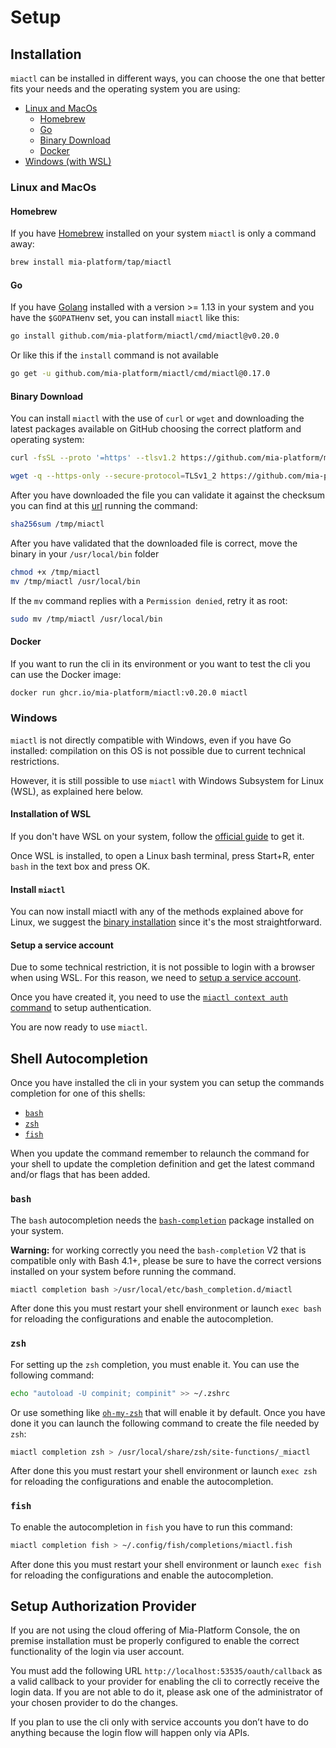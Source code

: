 # Setup

## Installation

`miactl` can be installed in different ways, you can choose the one that better fits your needs and the operating system
you are using:

- [Linux and MacOs](#linux-and-macos)
  - [Homebrew](#homebrew)
  - [Go](#go)
  - [Binary Download](#binary-download)
  - [Docker](#docker)
- [Windows (with WSL)](#windows)

### Linux and MacOs

#### Homebrew

If you have [Homebrew] installed on your system `miactl` is only a command away:

```sh
brew install mia-platform/tap/miactl
```

#### Go

If you have [Golang] installed with a version >= 1.13 in your system and you have the `$GOPATH`env set, you can
install `miactl` like this:

```sh
go install github.com/mia-platform/miactl/cmd/miactl@v0.20.0
```

Or like this if the `install` command is not available

```sh
go get -u github.com/mia-platform/miactl/cmd/miactl@0.17.0
```

#### Binary Download

You can install `miactl` with the use of `curl` or `wget` and downloading the latest packages available on GitHub
choosing the correct platform and operating system:

```sh
curl -fsSL --proto '=https' --tlsv1.2 https://github.com/mia-platform/miactl/releases/download/v0.20.0/miactl-linux-amd64 -o /tmp/miactl
```

```sh
wget -q --https-only --secure-protocol=TLSv1_2 https://github.com/mia-platform/miactl/releases/download/v0.20.0/miactl-linux-amd64 -O /tmp/miactl
```

After you have downloaded the file you can validate it against the checksum you can find at this [url] running the
command:

```sh
sha256sum /tmp/miactl
```

After you have validated that the downloaded file is correct, move the binary in your `/usr/local/bin` folder

```sh
chmod +x /tmp/miactl
mv /tmp/miactl /usr/local/bin
```

If the `mv` command replies with a `Permission denied`, retry it as root:

```sh
sudo mv /tmp/miactl /usr/local/bin
```

#### Docker

If you want to run the cli in its environment or you want to test the cli you can use the Docker image:

```sh
docker run ghcr.io/mia-platform/miactl:v0.20.0 miactl
```

### Windows

`miactl` is not directly compatible with Windows, even if you have Go installed:
compilation on this OS is not possible due to current technical restrictions.

However, it is still possible to use `miactl` with Windows Subsystem for Linux (WSL), as explained here below.

#### Installation of WSL

If you don't have WSL on your system, follow the [official guide] to get it.

Once WSL is installed, to open a Linux bash terminal, press Start+R, enter `bash` in the text box and press OK.

#### Install `miactl`

You can now install miactl with any of the methods explained above for Linux,
we suggest the [binary installation](#binary-download) since it's the most straightforward.

#### Setup a service account

Due to some technical restriction, it is not possible to login with a browser when using WSL.
For this reason, we need to [setup a service account](/development_suite/identity-and-access-management/manage-service-accounts.md#service-account-authentication).

Once you have created it, you need to use the [`miactl context auth` command](./30_commands.md#auth) to setup
authentication.

You are now ready to use `miactl`.

## Shell Autocompletion

Once you have installed the cli in your system you can setup the commands completion for one of this shells:

- [`bash`](#bash)
- [`zsh`](#zsh)
- [`fish`](#fish)

When you update the command remember to relaunch the command for your shell to update the completion definition
and get the latest command and/or flags that has been added.

### `bash`

The `bash` autocompletion needs the [`bash-completion`] package installed on your system.

**Warning:** for working correctly you need the `bash-completion` V2 that is compatible only with Bash 4.1+,
please be sure to have the correct versions installed on your system before running the command.

```sh
miactl completion bash >/usr/local/etc/bash_completion.d/miactl
```

After done this you must restart your shell environment or launch `exec bash` for reloading the configurations
and enable the autocompletion.

### `zsh`

For setting up the `zsh` completion, you must enable it. You can use the following command:

```sh
echo "autoload -U compinit; compinit" >> ~/.zshrc
```

Or use something like [`oh-my-zsh`] that will enable it by default. Once you have done it you can launch the
following command to create the file needed by `zsh`:

```sh
miactl completion zsh > /usr/local/share/zsh/site-functions/_miactl
```

After done this you must restart your shell environment or launch `exec zsh` for reloading the configurations and
enable the autocompletion.

### `fish`

To enable the autocompletion in `fish` you have to run this command:

```sh
miactl completion fish > ~/.config/fish/completions/miactl.fish
```

After done this you must restart your shell environment or launch `exec fish` for reloading the configurations and
enable the autocompletion.

## Setup Authorization Provider

If you are not using the cloud offering of Mia-Platform Console, the on premise installation must be properly configured
to enable the correct functionality of the login via user account.

You must add the following URL `http://localhost:53535/oauth/callback` as a valid callback to your provider for enabling
the cli to correctly receive the login data. If you are not able to do it, please ask one of the administrator of your
chosen provider to do the changes.

If you plan to use the cli only with service accounts you don’t have to do anything because the login flow will happen
only via APIs.

[Homebrew]: https://brew.sh "The Missing Package Manager for macOS (or Linux)"
[Golang]: https://go.dev "Build simple, secure, scalable systems with Go"
[url]: https://github.com/mia-platform/miactl/releases/download/v0.20.0/checksums.txt "miactl checksums"
[`bash-completion`]: https://github.com/scop/bash-completion "Programmable completion functions for bash"
[`oh-my-zsh`]: https://ohmyz.sh "Oh My Zsh is a delightful, open source, community-driven
	framework for managing your Zsh configuration"
[official guide]: https://learn.microsoft.com/en-us/windows/wsl/install "How to install Linux on Windows with WSL"
